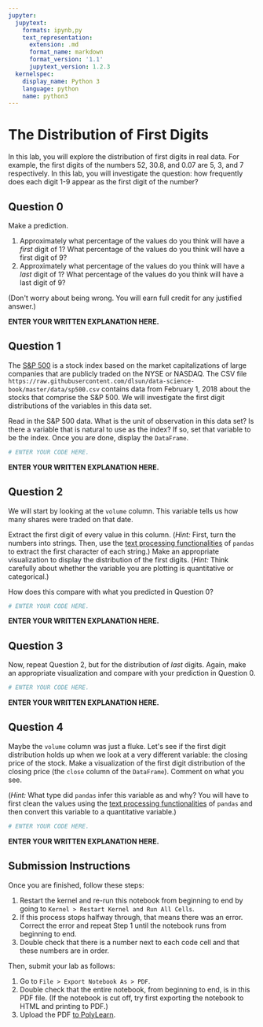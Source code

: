 ```yaml
---
jupyter:
  jupytext:
    formats: ipynb,py
    text_representation:
      extension: .md
      format_name: markdown
      format_version: '1.1'
      jupytext_version: 1.2.3
  kernelspec:
    display_name: Python 3
    language: python
    name: python3
---
```


# The Distribution of First Digits

In this lab, you will explore the distribution of first digits in real data. For example, the first digits of the numbers 52, 30.8, and 0.07 are 5, 3, and 7 respectively. In this lab, you will investigate the question: how frequently does each digit 1-9 appear as the first digit of the number?


## Question 0

Make a prediction. 

1. Approximately what percentage of the values do you think will have a _first_ digit of 1? What percentage of the values do you think will have a first digit of 9?
2. Approximately what percentage of the values do you think will have a _last_ digit of 1? What percentage of the values do you think will have a last digit of 9?

(Don't worry about being wrong. You will earn full credit for any justified answer.)


**ENTER YOUR WRITTEN EXPLANATION HERE.**


## Question 1

The [S&P 500](https://en.wikipedia.org/wiki/S%26P_500_Index) is a stock index based on the market capitalizations of large companies that are publicly traded on the NYSE or NASDAQ. The CSV file `https://raw.githubusercontent.com/dlsun/data-science-book/master/data/sp500.csv` contains data from February 1, 2018 about the stocks that comprise the S&P 500. We will investigate the first digit distributions of the variables in this data set.

Read in the S&P 500 data. What is the unit of observation in this data set? Is there a variable that is natural to use as the index? If so, set that variable to be the index. Once you are done, display the `DataFrame`.

```python
# ENTER YOUR CODE HERE.
```

**ENTER YOUR WRITTEN EXPLANATION HERE.**


## Question 2

We will start by looking at the `volume` column. This variable tells us how many shares were traded on that date.

Extract the first digit of every value in this column. (_Hint:_ First, turn the numbers into strings. Then, use the [text processing functionalities](https://pandas.pydata.org/pandas-docs/stable/text.html) of `pandas` to extract the first character of each string.) Make an appropriate visualization to display the distribution of the first digits. (_Hint:_ Think carefully about whether the variable you are plotting is quantitative or categorical.)

How does this compare with what you predicted in Question 0?

```python
# ENTER YOUR CODE HERE.
```

**ENTER YOUR WRITTEN EXPLANATION HERE.**


## Question 3

Now, repeat Question 2, but for the distribution of _last_ digits. Again, make an appropriate visualization and compare with your prediction in Question 0.

```python
# ENTER YOUR CODE HERE.
```

**ENTER YOUR WRITTEN EXPLANATION HERE.**


## Question 4

Maybe the `volume` column was just a fluke. Let's see if the first digit distribution holds up when we look at a very different variable: the closing price of the stock. Make a visualization of the first digit distribution of the closing price (the `close` column of the `DataFrame`). Comment on what you see.

(_Hint:_ What type did `pandas` infer this variable as and why? You will have to first clean the values using the [text processing functionalities](https://pandas.pydata.org/pandas-docs/stable/text.html) of `pandas` and then convert this variable to a quantitative variable.)

```python
# ENTER YOUR CODE HERE.
```

**ENTER YOUR WRITTEN EXPLANATION HERE.**


## Submission Instructions

Once you are finished, follow these steps:

1. Restart the kernel and re-run this notebook from beginning to end by going to `Kernel > Restart Kernel and Run All Cells`.
2. If this process stops halfway through, that means there was an error. Correct the error and repeat Step 1 until the notebook runs from beginning to end.
3. Double check that there is a number next to each code cell and that these numbers are in order.

Then, submit your lab as follows:

1. Go to `File > Export Notebook As > PDF`.
2. Double check that the entire notebook, from beginning to end, is in this PDF file. (If the notebook is cut off, try first exporting the notebook to HTML and printing to PDF.)
3. Upload the PDF [to PolyLearn](https://polylearn.calpoly.edu/AY_2018-2019/mod/assign/view.php?id=297024).
